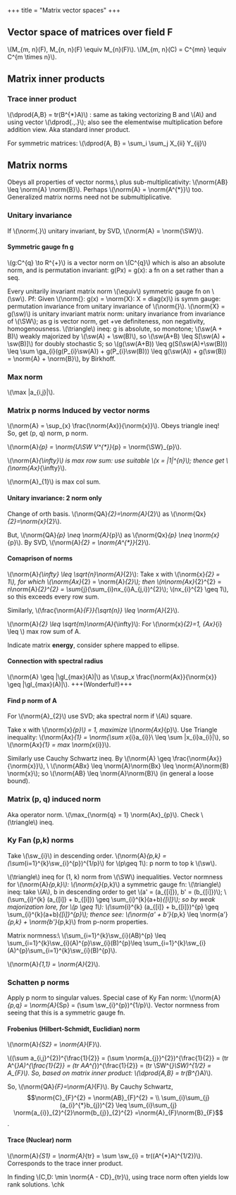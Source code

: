 +++
title = "Matrix vector spaces"
+++

## Vector space of matrices over field F
\\(M_{m, n}(F), M_{n, n}(F) \equiv M_{n}(F)\\). \\(M_{m, n}(C) = C^{mn} \equiv C^{m \times n}\\).

## Matrix inner products
### Trace inner product
\\(\dprod{A,B} = tr(B^{*}A)\\) : same as taking vectorizing B and \\(A\\) and using vector \\(\dprod{.,.}\\); also see the elementwise multiplication before addition view. Aka standard inner product.

For symmetric matrices: \\(\dprod{A, B} = \sum_i \sum_j X_{ii} Y_{ij}\\)

## Matrix norms
Obeys all properties of vector norms,\\
plus sub-multiplicativity: \\(\norm{AB} \leq \norm{A} \norm{B}\\). Perhaps \\(\norm{A} = \norm{A^{*}}\\) too. Generalized matrix norms need not be submultiplicative.

### Unitary invariance
If \\(\norm{.}\\) unitary invariant, by SVD, \\(\norm{A} = \norm{\SW}\\).

#### Symmetric gauge fn g
\\(g:C^{q} \to R^{+}\\) is a vector norm on \\(C^{q}\\) which is also an absolute norm, and is permutation invariant: g(Px) = g(x): a fn on a set rather than a seq.

Every unitarily invariant matrix norm \\(\equiv\\) symmetric gauge fn on \\(\sw\\). Pf: Given \\(\norm{}: g(x) = \norm{X}: X = diag(x)\\) is symm gauge: permutation invariance from unitary invariance of \\(\norm{}\\). \\(\norm{X} = g(\sw)\\) is unitary invariant matrix norm: unitary invariance from invariance of \\(\SW\\); as g is vector norm, get +ve definiteness, non negativity, homogenousness. \\(\triangle\\) ineq: g is absolute, so monotone; \\(\sw(A + B)\\) weakly majorized by \\(\sw(A) + \sw(B)\\), so \\(\sw(A+B) \leq S[\sw(A) + \sw(B)]\\) for doubly stochastic S; so \\(g(\sw(A+B)) \leq g(S(\sw(A)+\sw(B))) \leq \sum \ga_{i}(g(P_{i}\sw(A)) + g(P_{i}\sw(B))) \leq g(\sw(A)) + g(\sw(B)) = \norm{A} + \norm{B}\\), by Birkhoff.

### Max norm
\\(\max |a_{i,j}|\\).

### Matrix p norms Induced by vector norms
\\(\norm{A} = \sup_{x} \frac{\norm{Ax}}{\norm{x}}\\). Obeys triangle ineq! So, get (p, q) norm, p norm.

\\(\norm{A}_{p} = \norm{U\SW V^{*}}_{p} = \norm{\SW}_{p}\\). 

\\(\norm{A}_{\infty}\\) is max row sum: use suitable \\(x = |1|^{n}\\); thence get \\(\norm{Ax}_{\infty}\\).

\\(\norm{A}_{1}\\) is max col sum.

#### Unitary invariance: 2 norm only
Change of orth basis. \\(\norm{QA}_{2}=\norm{A}_{2}\\) as \\(\norm{Qx}_{2}=\norm{x}_{2}\\).

But, \\(\norm{QA}_{p} \neq \norm{A}_{p}\\) as \\(\norm{Qx}_{p} \neq \norm{x}_{p}\\). By SVD, \\(\norm{A}_{2} = \norm{A^{*}}_{2}\\).

#### Comaprison of norms
\\(\norm{A}_{\infty} \leq \sqrt{n}\norm{A}_{2}\\): Take x with \\(\norm{x}_{2} = 1\\), for which \\(\norm{Ax}_{2} = \norm{A}_{2}\\); then \\(n\norm{Ax}_{2}^{2} = n\norm{A}_{2}^{2} = \sum_{j}(\sum_{i}nx_{i}A_{j,i})^{2}\\); \\(nx_{i}^{2} \geq 1\\), so this exceeds every row sum.

Similarly, \\(\frac{\norm{A}_{F}}{\sqrt{n}} \leq \norm{A}_{2}\\).

\\(\norm{A}_{2} \leq \sqrt{m}\norm{A}_{\infty}\\): For \\(\norm{x}_{2}=1, {Ax}_{i} \leq \\) max row sum of A.

Indicate matrix **energy**, consider sphere mapped to ellipse.

#### Connection with spectral radius
\\(\norm{A} \geq |\gl_{max}(A)|\\) as \\(\sup_x \frac{\norm{Ax}}{\norm{x}} \geq |\gl_{max}(A)|\\). +++(Wonderful!)+++

#### Find p norm of A
For \\(\norm{A}_{2}\\) use SVD; aka spectral norm if \\(A\\) square.

Take x with \\(\norm{x}_{p}\\) = 1, maximize \\(\norm{Ax}_{p}\\). Use Triangle inequality: \\(\norm{Ax}_{1} = \norm{\sum x_{i}a_{i}}\\ \leq \sum \|x_{i}a_{i}\|\\), so \\(\norm{Ax}_{1} = max \norm{x_{i}}\\).

Similarly use Cauchy Schwartz ineq. By \\(\norm{A} \geq \frac{\norm{Ax}}{\norm{x}}\\), \\
\\(\norm{ABx} \leq \norm{A}\norm{Bx} \leq \norm{A}\norm{B} \norm{x}\\); so \\(\norm{AB} \leq \norm{A}\norm{B}\\) (in general a loose bound).

### Matrix (p, q) induced norm
Aka operator norm. \\(\max_{\norm{q} = 1} \norm{Ax}_{p}\\). Check \\(\triangle\\) ineq.

### Ky Fan (p,k) norms
Take \\(\sw_{i}\\) in descending order. \\(\norm{A}_{p,k} = (\sum_{i=1}^{k}\sw_{i}^{p})^{1/p}\\) for \\(p\geq 1\\): p norm to top k \\(\sw\\).

\\(\triangle\\) ineq for (1, k) norm from \\(\SW\\) inequalities. Vector normness for \\(\norm{A}_{p,k}\\): \\(\norm{x}_{p,k}\\) a symmetric gauge fn: \\(\triangle\\) ineq: take \\(A\\), b in descending order to get \\(a' = (a_{[i]}), b' = (b_{[i]})\\); \\(\sum_{i}^{k} (a_{[i]} + b_{[i]}) \geq \sum_{i}^{k}(a+b)_{[i]}\\); so by weak majorization lore, for \\(p \geq 1\\): \\(\sum_{i}^{k} (a_{[i]} + b_{[i]})^{p} \geq \sum_{i}^{k}(a+b)_{[i]}^{p}\\); thence see: \\(\norm{a' + b'}_{p,k} \leq \norm{a'}_{p,k} + \norm{b'}_{p,k}\\) from p-norm properties.

Matrix normness:\\
\\(\sum_{i=1}^{k}\sw_{i}(AB)^{p} \leq \sum_{i=1}^{k}\sw_{i}(A)^{p}\sw_{i}(B)^{p}\leq \sum_{i=1}^{k}\sw_{i}(A)^{p}\sum_{i=1}^{k}\sw_{i}(B)^{p}\\).

\\(\norm{A}_{1,1} = \norm{A}_{2}\\).

### Schatten p norms
Apply p norm to singular values. Special case of Ky Fan norm: \\(\norm{A}_{p,q}  = \norm{A}_{Sp} = (\sum \sw_{i}^{p})^{1/p}\\). Vector normness from seeing that this is a symmetric gauge fn.

#### Frobenius (Hilbert-Schmidt, Euclidian) norm
\\(\norm{A}_{S2} = \norm{A}_{F}\\).

\\((\sum a_{i,j}^{2})^{\frac{1}{2}} = (\sum \norm{a_{j}}^{2})^{\frac{1}{2}} = (tr A^{*}A)^{\frac{1}{2}} = (tr AA^{*})^{\frac{1}{2}} = (tr \SW^{*}\SW)^{1/2} = A_{F}\\). So, based on matrix inner product: \\(\dprod{A,B} = tr(B^{*}A)\\).

So, \\(\norm{QA}_{F}=\norm{A}_{F}\\). By Cauchy Schwartz, 
$$\norm{C}_{F}^{2} = \norm{AB}_{F}^{2} = \\
\sum_{i}\sum_{j} (a_{i}^{*}b_{j})^{2} \leq \sum_{i}\sum_{j} \norm{a_{i}}_{2}^{2}\norm{b_{j}}_{2}^{2} =\norm{A}_{F}\norm{B}_{F}$$.

#### Trace (Nuclear) norm
\\(\norm{A}_{S1} = \norm{A}_{tr} = \sum \sw_{i} = tr((A^{*}A)^{1/2})\\). Corresponds to the trace inner product.

In finding \\(C,D: \min \norm{A - CD}_{tr}\\), using trace norm often yields low rank solutions. \chk

